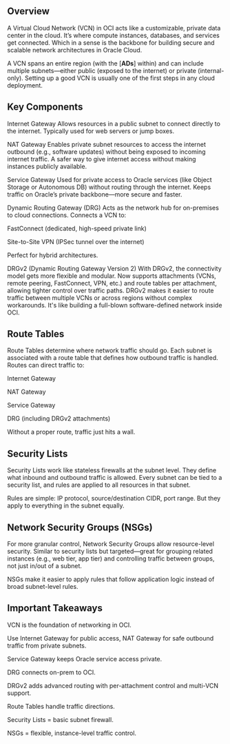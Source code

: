 ## Overview 
A Virtual Cloud Network (VCN) in OCI acts like a customizable, private data center in the cloud. It’s where compute instances, databases, and services get connected. Which in a sense is the backbone for building secure and scalable network architectures in Oracle Cloud.

A VCN spans an entire region (with the [**ADs**] within) and can include multiple subnets—either public (exposed to the internet) or private (internal-only). Setting up a good VCN is usually one of the first steps in any cloud deployment.
## Key Components
Internet Gateway
Allows resources in a public subnet to connect directly to the internet. Typically used for web servers or jump boxes.

NAT Gateway
Enables private subnet resources to access the internet outbound (e.g., software updates) without being exposed to incoming internet traffic. A safer way to give internet access without making instances publicly available.

Service Gateway
Used for private access to Oracle services (like Object Storage or Autonomous DB) without routing through the internet. Keeps traffic on Oracle’s private backbone—more secure and faster.

Dynamic Routing Gateway (DRG)
Acts as the network hub for on-premises to cloud connections. Connects a VCN to:

FastConnect (dedicated, high-speed private link)

Site-to-Site VPN (IPSec tunnel over the internet)

Perfect for hybrid architectures.

DRGv2 (Dynamic Routing Gateway Version 2)
With DRGv2, the connectivity model gets more flexible and modular. Now supports attachments (VCNs, remote peering, FastConnect, VPN, etc.) and route tables per attachment, allowing tighter control over traffic paths. DRGv2 makes it easier to route traffic between multiple VCNs or across regions without complex workarounds. It's like building a full-blown software-defined network inside OCI.
## Route Tables 
Route Tables determine where network traffic should go. Each subnet is associated with a route table that defines how outbound traffic is handled. Routes can direct traffic to:

Internet Gateway

NAT Gateway

Service Gateway

DRG (including DRGv2 attachments)

Without a proper route, traffic just hits a wall.
## Security Lists
Security Lists work like stateless firewalls at the subnet level. They define what inbound and outbound traffic is allowed. Every subnet can be tied to a security list, and rules are applied to all resources in that subnet.

Rules are simple: IP protocol, source/destination CIDR, port range. But they apply to everything in the subnet equally.
## Network Security Groups (NSGs)
For more granular control, Network Security Groups allow resource-level security. Similar to security lists but targeted—great for grouping related instances (e.g., web tier, app tier) and controlling traffic between groups, not just in/out of a subnet.

NSGs make it easier to apply rules that follow application logic instead of broad subnet-level rules.
## Important Takeaways
VCN is the foundation of networking in OCI.

Use Internet Gateway for public access, NAT Gateway for safe outbound traffic from private subnets.

Service Gateway keeps Oracle service access private.

DRG connects on-prem to OCI.

DRGv2 adds advanced routing with per-attachment control and multi-VCN support.

Route Tables handle traffic directions.

Security Lists = basic subnet firewall.

NSGs = flexible, instance-level traffic control.
